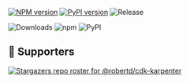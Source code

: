 [![NPM version](https://badge.fury.io/js/cdk-karpenter.svg)](https://badge.fury.io/js/cdk-karpenter)
[![PyPI version](https://badge.fury.io/py/cdk-karpenter.svg)](https://badge.fury.io/py/cdk-karpenter)
![Release](https://github.com/robertd/cdk-karpenter/workflows/Release/badge.svg)

![Downloads](https://img.shields.io/badge/-DOWNLOADS:-brightgreen?color=gray)
![npm](https://img.shields.io/npm/dt/cdk-karpenter?label=npm&color=orange)
![PyPI](https://img.shields.io/pypi/dm/cdk-karpenter?label=pypi&color=blue)


## :clap:  Supporters
[![Stargazers repo roster for @robertd/cdk-karpenter](https://reporoster.com/stars/robertd/cdk-karpenter)](https://github.com/robertd/cdk-karpenter/stargazers)
